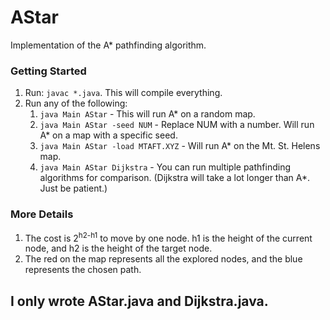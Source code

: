 # AStar
Implementation of the A* pathfinding algorithm. 

### Getting Started
1) Run: ```javac *.java```. This will compile everything.
2) Run any of the following:
    1) ```java Main AStar``` - This will run A* on a random map.
    2) ```java Main AStar -seed NUM``` - Replace NUM with a number. Will run A* on a map with a specific seed.
    3) ```java Main AStar -load MTAFT.XYZ``` - Will run A* on the Mt. St. Helens map.
    4) ```java Main AStar Dijkstra``` - You can run multiple pathfinding algorithms for comparison. (Dijkstra will take a lot longer than A*. Just be patient.)

### More Details
1) The cost is 2<sup>h2-h1</sup> to move by one node. h1 is the height of the current node, and h2 is the height of the target node.
2) The red on the map represents all the explored nodes, and the blue represents the chosen path.

## I only wrote AStar.java and Dijkstra.java.
